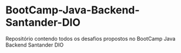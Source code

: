 # BootCamp-Java-Backend-Santander-DIO
 Repositório contendo todos os desafios propostos no BootCamp Java Backend Santander DIO
